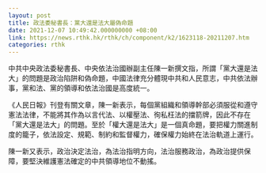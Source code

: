 ```yaml
---
layout: post
title: 政法委秘書長：黨大還是法大屬偽命題
date: 2021-12-07 10:49:42.000000000 +08:00
link: https://news.rthk.hk/rthk/ch/component/k2/1623118-20211207.htm
categories: rthk
---
```


中共中央政法委秘書長、中央依法治國辦副主任陳一新撰文指，所謂「黨大還是法大」的問題是政治陷阱和偽命題，中國法律充分體現中共和人民意志，中共依法辦事，黨和法、黨的領導和依法治國是高度統一。

《人民日報》刊登有關文章，陳一新表示，每個黨組織和領導幹部必須服從和遵守憲法法律，不能將其作為以言代法、以權壓法、徇私枉法的擋箭牌，因此不存在「黨大還是法大」的問題。至於「權大還是法大」是一個真命題，要把權力關進制度的籠子，依法設定、規範、制約和監督權力，確保權力始終在法治軌道上運行。

陳一新又表示，政治決定法治，為法治指明方向，法治服務政治，為政治提供保障，要堅決維護憲法確定的中共領導地位不動搖。
